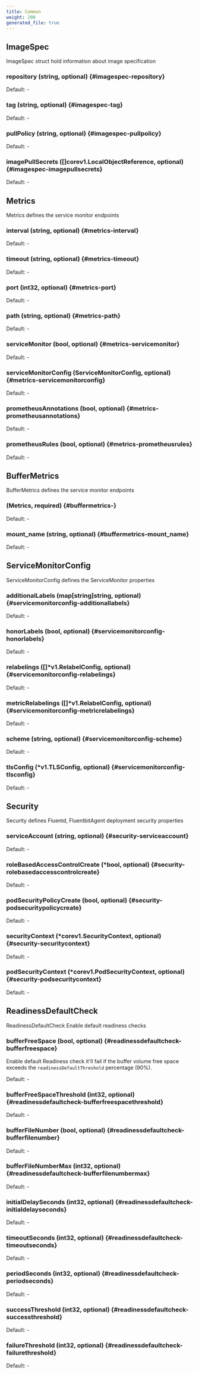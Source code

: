 ```yaml
---
title: Common
weight: 200
generated_file: true
---
```


## ImageSpec

ImageSpec struct hold information about image specification

### repository (string, optional) {#imagespec-repository}

Default: -

### tag (string, optional) {#imagespec-tag}

Default: -

### pullPolicy (string, optional) {#imagespec-pullpolicy}

Default: -

### imagePullSecrets ([]corev1.LocalObjectReference, optional) {#imagespec-imagepullsecrets}

Default: -


## Metrics

Metrics defines the service monitor endpoints

### interval (string, optional) {#metrics-interval}

Default: -

### timeout (string, optional) {#metrics-timeout}

Default: -

### port (int32, optional) {#metrics-port}

Default: -

### path (string, optional) {#metrics-path}

Default: -

### serviceMonitor (bool, optional) {#metrics-servicemonitor}

Default: -

### serviceMonitorConfig (ServiceMonitorConfig, optional) {#metrics-servicemonitorconfig}

Default: -

### prometheusAnnotations (bool, optional) {#metrics-prometheusannotations}

Default: -

### prometheusRules (bool, optional) {#metrics-prometheusrules}

Default: -


## BufferMetrics

BufferMetrics defines the service monitor endpoints

###  (Metrics, required) {#buffermetrics-}

Default: -

### mount_name (string, optional) {#buffermetrics-mount_name}

Default: -


## ServiceMonitorConfig

ServiceMonitorConfig defines the ServiceMonitor properties

### additionalLabels (map[string]string, optional) {#servicemonitorconfig-additionallabels}

Default: -

### honorLabels (bool, optional) {#servicemonitorconfig-honorlabels}

Default: -

### relabelings ([]*v1.RelabelConfig, optional) {#servicemonitorconfig-relabelings}

Default: -

### metricRelabelings ([]*v1.RelabelConfig, optional) {#servicemonitorconfig-metricrelabelings}

Default: -

### scheme (string, optional) {#servicemonitorconfig-scheme}

Default: -

### tlsConfig (*v1.TLSConfig, optional) {#servicemonitorconfig-tlsconfig}

Default: -


## Security

Security defines Fluentd, FluentbitAgent deployment security properties

### serviceAccount (string, optional) {#security-serviceaccount}

Default: -

### roleBasedAccessControlCreate (*bool, optional) {#security-rolebasedaccesscontrolcreate}

Default: -

### podSecurityPolicyCreate (bool, optional) {#security-podsecuritypolicycreate}

Default: -

### securityContext (*corev1.SecurityContext, optional) {#security-securitycontext}

Default: -

### podSecurityContext (*corev1.PodSecurityContext, optional) {#security-podsecuritycontext}

Default: -


## ReadinessDefaultCheck

ReadinessDefaultCheck Enable default readiness checks

### bufferFreeSpace (bool, optional) {#readinessdefaultcheck-bufferfreespace}

Enable default Readiness check it'll fail if the buffer volume free space exceeds the `readinessDefaultThreshold` percentage (90%). 

Default: -

### bufferFreeSpaceThreshold (int32, optional) {#readinessdefaultcheck-bufferfreespacethreshold}

Default: -

### bufferFileNumber (bool, optional) {#readinessdefaultcheck-bufferfilenumber}

Default: -

### bufferFileNumberMax (int32, optional) {#readinessdefaultcheck-bufferfilenumbermax}

Default: -

### initialDelaySeconds (int32, optional) {#readinessdefaultcheck-initialdelayseconds}

Default: -

### timeoutSeconds (int32, optional) {#readinessdefaultcheck-timeoutseconds}

Default: -

### periodSeconds (int32, optional) {#readinessdefaultcheck-periodseconds}

Default: -

### successThreshold (int32, optional) {#readinessdefaultcheck-successthreshold}

Default: -

### failureThreshold (int32, optional) {#readinessdefaultcheck-failurethreshold}

Default: -


